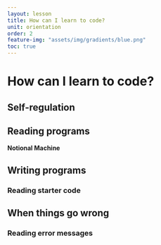```yaml
---
layout: lesson
title: How can I learn to code?
unit: orientation
order: 2
feature-img: "assets/img/gradients/blue.png"
toc: true
---
```


# How can I learn to code?

## Self-regulation

## Reading programs

**Notional Machine**

## Writing programs

### Reading starter code

## When things go wrong

### Reading error messages


